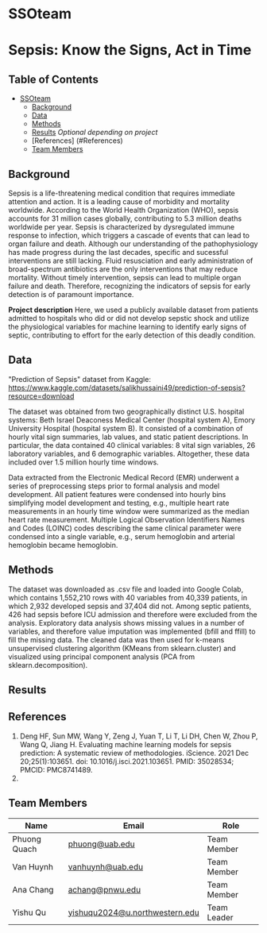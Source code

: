 # SSOteam
# Sepsis: Know the Signs, Act in Time
## Table of Contents
- [SSOteam](#SSOteam)
    - [Background](#Background)
    - [Data](#data)
    - [Methods](#methods)
    - [Results](#results) _Optional depending on project_
    - [References] (#References)
    - [Team Members](#team-members)

## Background
Sepsis is a life-threatening medical condition that requires immediate attention and action. It is a leading cause of morbidity and mortality worldwide. According to the World Health Organization (WHO), sepsis accounts for 31 million cases globally, contributing to 5.3 million deaths worldwide per year. Sepsis is characterized by dysregulated immune response to infection, which triggers a cascade of events that can lead to organ failure and death. Although our understanding of the pathophysiology has made progress during the last decades, specific and sucessful interventions are still lacking. Fluid resusciation and early administration of broad-spectrum antibiotics are the only interventions that may reduce mortality. Without timely intervention, sepsis can lead to multiple organ failure and death. Therefore, recognizing the indicators of sepsis for early detection is of paramount importance.

**Project description**
Here, we used a publicly available dataset from patients admitted to hospitals who did or did not develop sepstic shock and utilize the physiological variables  for machine learning to identify early signs of septic, contributing to effort for the early detection of this deadly condition.

## Data
"Prediction of Sepsis" dataset from Kaggle: https://www.kaggle.com/datasets/salikhussaini49/prediction-of-sepsis?resource=download

The dataset was obtained from two geographically distinct U.S. hospital systems: Beth Israel Deaconess Medical Center (hospital system A), Emory University Hospital (hospital system B). It consisted of a combination of hourly vital sign summaries, lab values, and static patient descriptions. In particular, the data contained 40 clinical variables: 8 vital sign variables, 26 laboratory variables, and 6 demographic variables. Altogether, these data included over 1.5 million hourly time windows.

Data extracted from the Electronic Medical Record (EMR) underwent a series of preprocessing steps prior to formal analysis and model development. All patient features were condensed into hourly bins simplifying model development and testing, e.g., multiple heart rate measurements in an hourly time window were summarized as the median heart rate measurement. Multiple Logical Observation Identifiers Names and Codes (LOINC) codes describing the same clinical parameter were condensed into a single variable, e.g., serum hemoglobin and arterial hemoglobin became hemoglobin. 

## Methods
The dataset was downloaded as .csv file and loaded into Google Colab, which contains 1,552,210 rows with 40 variables from 40,339 patients, in which 2,932 developed sepsis and 37,404 did not. Among septic patients, 426 had sepsis before ICU admission and therefore were excluded from the analysis. Exploratory data analysis shows missing values in a number of variables, and therefore value imputation was implemented (bfill and ffill) to fill the missing data. The cleaned data was then used for k-means unsupervised clustering algorithm (KMeans from sklearn.cluster) and visualized using principal component analysis (PCA from sklearn.decomposition).     

## Results


## References
1. Deng HF, Sun MW, Wang Y, Zeng J, Yuan T, Li T, Li DH, Chen W, Zhou P, Wang Q, Jiang H. Evaluating machine learning models for sepsis prediction: A systematic review of methodologies. iScience. 2021 Dec 20;25(1):103651. doi: 10.1016/j.isci.2021.103651. PMID: 35028534; PMCID: PMC8741489.
2. 

## Team Members

|Name | Email | Role |
----|--|--|
|Phuong Quach               | phuong@uab.edu                   | Team Member |
|Van Huynh                  | vanhuynh@uab.edu                 | Team Member |
|Ana Chang                  | achang@pnwu.edu                  | Team Member |
|Yishu Qu                   | yishuqu2024@u.northwestern.edu   | Team Leader |
